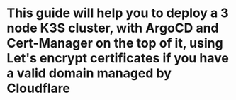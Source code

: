 # This guide will help you to deploy a 3 node K3S cluster, with ArgoCD and Cert-Manager on the top of it, using Let's encrypt certificates if you have a valid domain managed by Cloudflare
